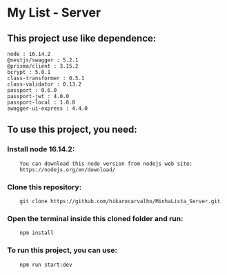 # My List - Server
## This project use like dependence:

````
node : 16.14.2
@nestjs/swagger : 5.2.1
@prisma/client : 3.15.2
bcrypt : 5.0.1
class-transformer : 0.5.1
class-validator : 0.13.2
passport : 0.6.0
passport-jwt : 4.0.0
passport-local : 1.0.0
swagger-ui-express : 4.4.0
````

## To use this project, you need:

### Install node 16.14.2:

```
    You can download this node version from nodejs web site:
    https://nodejs.org/en/download/
```

### Clone this repository:

```
    git clone https://github.com/hikarocarvalho/MinhaLista_Server.git
```

### Open the terminal inside this cloned folder and run:

```
    npm install
```

### To run this project, you can use:

```
    npm run start:dev
```